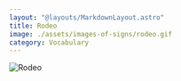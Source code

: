 ```yaml
---
layout: "@layouts/MarkdownLayout.astro"
title: Rodeo
image: ./assets/images-of-signs/rodeo.gif
category: Vocabulary
---
```


![Rodeo](@signs/rodeo.gif)
